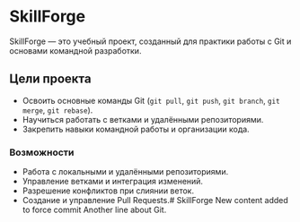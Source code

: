 # SkillForge

SkillForge — это учебный проект, созданный для практики работы с Git и основами командной разработки. 

## Цели проекта

- Освоить основные команды Git (`git pull`, `git push`, `git branch`, `git merge`, `git rebase`).
- Научиться работать с ветками и удалёнными репозиториями.
- Закрепить навыки командной работы и организации кода.

### Возможности

- Работа с локальными и удалёнными репозиториями.
- Управление ветками и интеграция изменений.
- Разрешение конфликтов при слиянии веток.
- Создание и управление Pull Requests.# SkillForge 
New content added to force commit
Another line about Git.
